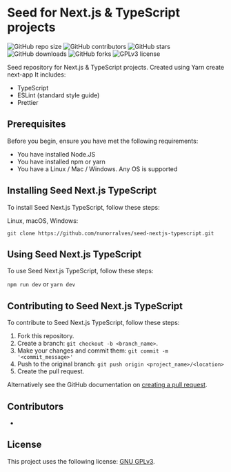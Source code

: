 # Seed for Next.js & TypeScript projects

![GitHub repo size](https://img.shields.io/github/repo-size/nunorralves/seed-nextjs-typescript)
![GitHub contributors](https://img.shields.io/github/contributors/nunorralves/seed-nextjs-typescript)
![GitHub stars](https://img.shields.io/github/stars/nunorralves/seed-nextjs-typescript)
![GitHub downloads](https://img.shields.io/github/downloads/nunorralves/seed-nextjs-typescript/total)
![GitHub forks](https://img.shields.io/github/forks/nunorralves/seed-nextjs-typescript)
![GPLv3 license](https://img.shields.io/github/license/nunorralves/seed-nextjs-typescript)

Seed repository for Next.js & TypeScript projects. Created using Yarn create next-app
It includes:
  - TypeScript
  - ESLint (standard style guide)
  - Prettier


## Prerequisites

Before you begin, ensure you have met the following requirements:
* You have installed Node.JS
* You have installed npm or yarn
* You have a Linux / Mac / Windows. Any OS is supported

## Installing Seed Next.js TypeScript

To install Seed Next.js TypeScript, follow these steps:

Linux, macOS, Windows:

`git clone https://github.com/nunorralves/seed-nextjs-typescript.git`

## Using Seed Next.js TypeScript

To use Seed Next.js TypeScript, follow these steps:

`npm run dev` or
`yarn dev `

## Contributing to Seed Next.js TypeScript

To contribute to Seed Next.js TypeScript, follow these steps:

1. Fork this repository.
2. Create a branch: `git checkout -b <branch_name>`.
3. Make your changes and commit them: `git commit -m '<commit_message>'`
4. Push to the original branch: `git push origin <project_name>/<location>`
5. Create the pull request.

Alternatively see the GitHub documentation on [creating a pull request](https://help.github.com/en/github/collaborating-with-issues-and-pull-requests/creating-a-pull-request).

## Contributors

<!--- Thanks to the following people who have contributed to this project:
* 
--->
* 

<!--- ## Contact --->
<!--- If you want to contact me you can reach me at <>. -->

## License

This project uses the following license: [GNU GPLv3](<https://github.com/nunorralves/react-storybook/blob/master/LICENSE.md>).
